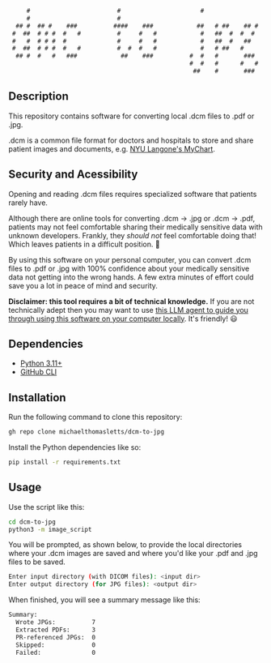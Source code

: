 ```txt
     #                        #                      #                
     #                        #                                       
  ## #  ## #    ###          ####    ###            ##   # ##    ## # 
 #  ##  # # #  #   #          #     #   #            #   ##  #  #  #  
 #   #  # # #  #              #     #   #            #   ##  #   ##   
 #  ##  # # #  #   #          #  #  #   #            #   # ##   #     
  ## #  #   #   ###            ##    ###          #  #   #       ###  
                                                  #  #   #      #   # 
                                                   ##    #       ###  
```

## Description

This repository contains software for converting local .dcm files to .pdf or .jpg.

.dcm is a common file format for doctors and hospitals to store and share patient images and documents, e.g. [NYU Langone's MyChart](https://mychart.nyulmc.org/mychart). 

## Security and Acessibility

Opening and reading .dcm files requires specialized software that patients rarely have. 

Although there are online tools for converting .dcm -> .jpg or .dcm -> .pdf, patients may not feel comfortable sharing their medically sensitive data with unknown developers. Frankly, they _should not_ feel comfortable doing that! Which leaves patients in a difficult position. 😬

By using this software on your personal computer, you can convert .dcm files to .pdf or .jpg with 100% confidence about your medically sensitive data not getting into the wrong hands. A few extra minutes of effort could save you a lot in peace of mind and security.

**Disclaimer: this tool requires a bit of technical knowledge.** If you are not technically adept then you may want to use [this LLM agent to guide you through using this software on your computer locally](https://chatgpt.com/g/g-68add9b82bec8191942c7da5a6273b13-dcm-to-pdf-or-jpg-converter). It's friendly! 😃

## Dependencies

- [Python 3.11+](https://www.python.org/downloads/)
- [GitHub CLI](https://cli.github.com/)

## Installation

Run the following command to clone this repository:

```bash
gh repo clone michaelthomasletts/dcm-to-jpg
```

Install the Python dependencies like so:

```bash
pip install -r requirements.txt
```

## Usage

Use the script like this:

```bash
cd dcm-to-jpg
python3 -m image_script
```

You will be prompted, as shown below, to provide the local directories where your .dcm images are saved and where you'd like your .pdf and .jpg files to be saved.

```bash
Enter input directory (with DICOM files): <input dir>
Enter output directory (for JPG files): <output dir>
```

When finished, you will see a summary message like this:

```txt
Summary:
  Wrote JPGs:          7
  Extracted PDFs:      3
  PR-referenced JPGs:  0
  Skipped:             0
  Failed:              0
```
